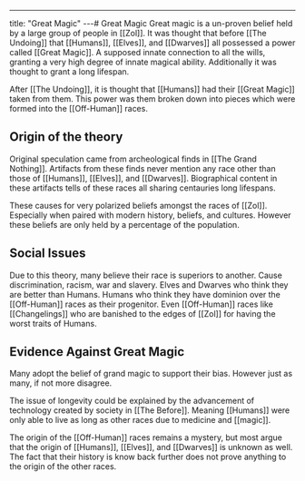---
title: "Great Magic"
---# Great Magic
Great magic is a un-proven belief held by a large group of people in [[Zol]]. It was thought that before [[The Undoing]] that [[Humans]], [[Elves]], and [[Dwarves]] all possessed a power called [[Great Magic]]. A supposed innate connection to all the wills, granting a very high degree of innate magical ability. Additionally it was thought to grant a long lifespan.

After [[The Undoing]], it is thought that [[Humans]] had their [[Great Magic]] taken from them. This power was them broken down into pieces which were formed into the [[Off-Human]] races.

## Origin of the theory
Original speculation came from archeological finds in [[The Grand Nothing]]. Artifacts from these finds never mention any race other than those of [[Humans]], [[Elves]], and [[Dwarves]]. Biographical content in these artifacts tells of these races all sharing centauries long lifespans.

These causes for very polarized beliefs amongst the races of [[Zol]]. Especially when paired with modern history, beliefs, and cultures. However these beliefs are only held by a percentage of the population.

## Social Issues
Due to this theory, many believe their race is superiors to another. Cause discrimination, racism, war and slavery. Elves and Dwarves who think they are better than Humans. Humans who think they have dominion over the [[Off-Human]] races as their progenitor. Even [[Off-Human]] races like [[Changelings]] who are banished to the edges of [[Zol]] for having the worst traits of Humans. 

## Evidence Against Great Magic
Many adopt the belief of grand magic to support their bias. However just as many, if not more disagree.

The issue of longevity could be explained by the advancement of technology created by society in [[The Before]]. Meaning [[Humans]] were only able to live as long as other races due to medicine and [[magic]]. 

The origin of the [[Off-Human]] races remains a mystery, but most argue that the origin of [[Humans]], [[Elves]], and [[Dwarves]] is unknown as well. The fact that their history is know back further does not prove anything to the origin of the other races.
